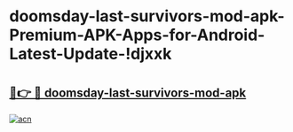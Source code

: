 # doomsday-last-survivors-mod-apk-Premium-APK-Apps-for-Android-Latest-Update-!djxxk

# <h2><a href="https://khi4aj.esa.edu.pl?title=doomsday-last-survivors-mod-apk&ref=djxxk">🔗👉 🔴 doomsday-last-survivors-mod-apk</a></h2>

[![acn](https://github.com/user-attachments/assets/0f9c940e-d8b0-45ae-aac7-cd30a18b3e1c)](https://khi4aj.esa.edu.pl?title=doomsday-last-survivors-mod-apk&ref=djxxk)

